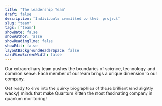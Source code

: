 ```yaml
---
title: "The Leadership Team"
draft: false
description: "Individuals committed to their project"
slug: "team"
tags: ["team"]
showDate: false
showAuthor: false
showReadingTime: false
showEdit: false
layoutBackgroundHeaderSpace: false
cardViewScreenWidth: false
---
```


Our extraordinary team pushes the boundaries of science, technology, and common sense. Each member of our team brings a unique dimension to our company.

Get ready to dive into the quirky biographies of these brilliant (and slightly wacky) minds that make Quantum Kitten the most fascinating company in quantum monitoring!